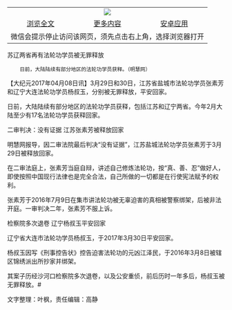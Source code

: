 

<table>
  <tr>
    <td align="center" colspan="3">
      <a href="https://github.com/ogate/ogate/blob/master/README.md"><img src="https://cloud.githubusercontent.com/assets/11880933/13434984/f430fae2-e012-11e5-814f-c2df1e82b247.jpg"/></a>
    </td>
  </tr>
  <tr>
    <td align="center">
      <a href="https://s3.ap-south-1.amazonaws.com/ogatem/oGate.htm?c816336&from=oNote">浏览全文</a>
    </td>
    <td align="center">
      <a href="https://s3.ap-south-1.amazonaws.com/ogatem/oGate.htm?from=oNote">更多内容</a>
    </td>
    <td align="center">
      <a href="https://raw.githubusercontent.com/ogate/up/master/ogate.apk">安卓应用</a>
    </td>
  </tr>
  <tr>
    <td align="center" colspan="3">
      微信会提示停止访问该网页，须先点击右上角，选择浏览器打开
    </td>
  </tr>
</table>    



苏辽两省再有法轮功学员被无罪释放






        日前，大陆陆续有部分地区的法轮功学员获释。（明慧网）

【大纪元2017年04月08日讯】3月29日和30日，江苏省盐城市法轮功学员张素芳和辽宁大连法轮功学员杨叔玉，分别被无罪释放，平安回家。


日前，大陆陆续有部分地区的法轮功学员获释，包括江苏和辽宁两省。今年2月大陆至少有17名法轮功学员获释回家。


二审判决：没有证据 江苏张素芳被释放回家


明慧网报导，因二审法院最后判决“没有证据”，江苏盐城法轮功学员张素芳于3月29日被释放回家。


在二审法庭上，张素芳当庭自辩，讲述自己修炼法轮功，按“真、善、忍”做好人，即使按照中国现行法律也是完全合法，自己所做的一切都是在行使宪法赋予的权利。


张素芳于2016年7月9日在集市讲法轮功被无辜迫害的真相被警察绑架，后被非法开庭。一审判决二年，张素芳不服上诉。


检察院多次退卷 辽宁杨叔玉平安回家


辽宁省大连市法轮功学员杨叔玉，于2017年3月30日平安回家。


杨叔玉因写《刑事控告状》控告迫害法轮功的元凶江泽民，于2016年3月8日被辖区锦绣派出所抄家并绑架。


其案子历经沙河口检察院多次退卷，以及公安重侦，前后历时一年多后，杨叔玉被无罪释放。#


文字整理：叶枫，责任编辑：高静



